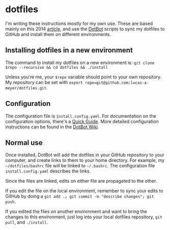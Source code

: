 # dotfiles

I'm writing these instructions mostly for my own use. These are based mainly on this 2014 [article](https://www.anishathalye.com/2014/08/03/managing-your-dotfiles/), and use the [DotBot](https://github.com/anishathalye/dotbot) scripts to sync my dotfiles to GitHub and install them on different environments.


## Installing dotfiles in a new environment

The command to install my dotfiles on a new environment is:
`git clone $repo --recursive && cd dotfiles && ./install`

Unless you're me, your `$repo` variable should point to your own repository. My repository can be set with `export repo=git@github.com:lucas-a-meyer/dotfiles.git`. 

## Configuration

The configuration file is `install.config.yaml`. For documentation on the configuration options, there's a [Quick Guide](https://www.elliotdenolf.com/posts/bootstrap-your-dotfiles-with-dotbot). More detailed configuration instructions can be found in the [DotBot Wiki](https://github.com/anishathalye/dotbot/wiki).

## Normal use

Once installed, DotBot will add the dotfiles in your GitHub repository to your computer, and create links to them to your home directory. For example, my `~/dotfiles/bashrc` file will be linked to `~/.bashrc`. The configuration file `install.config.yaml` describes the links.

Since the files are linked, edits on either file are propagated to the other. 

If you edit the file on the local environment, remember to sync your edits to GitHub by doing a `git add .; git commit -m "describe changes"; git push`.

If you edited the files on another environment and want to bring the changes to this environment, just log into your local dotfiles repository, `git pull`, and `./install`. 